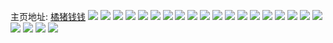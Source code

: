 主页地址: [橘猪钱钱](https://weibo.com/u/7107061953) 
![](https://wx4.sinaimg.cn/mw2000/007KYvtvly1h03eht7yeij30xz0u0gv7.jpg) 
![](https://wx4.sinaimg.cn/mw2000/007KYvtvly1h02on1ruq6j30u00u045q.jpg) 
![](https://wx4.sinaimg.cn/mw2000/007KYvtvly1h02juuqb6xj30u011vgtt.jpg) 
![](https://wx4.sinaimg.cn/mw2000/007KYvtvly1h02jutr2vnj30qh10d10n.jpg) 
![](https://wx4.sinaimg.cn/mw2000/007KYvtvly1h015203l23j30u00u0aea.jpg) 
![](https://wx4.sinaimg.cn/mw2000/007KYvtvly1h00ffe57htj32c02c0kjl.jpg) 
![](https://wx4.sinaimg.cn/mw2000/007KYvtvly1h004lz8wioj30u00u00yj.jpg) 
![](https://wx4.sinaimg.cn/mw2000/007KYvtvly1h000j3vbzrj31sc1scnpd.jpg) 
![](https://wx4.sinaimg.cn/mw2000/007KYvtvly1h000j1tcn2j31sc1sc7wi.jpg) 
![](https://wx4.sinaimg.cn/mw2000/007KYvtvly1gzwmqjqxu8j32801o0x6p.jpg) 
![](https://wx4.sinaimg.cn/mw2000/007KYvtvly1gzwmqlvxzpj32801o0x6p.jpg) 
![](https://wx4.sinaimg.cn/mw2000/007KYvtvly1gzwmqgxmrxj31nr21iqv5.jpg) 
![](https://wx4.sinaimg.cn/mw2000/007KYvtvly1gzwmqnc50jj31o0280npd.jpg) 
![](https://wx4.sinaimg.cn/mw2000/007KYvtvly1gzu5kpaybpj30wi09nab6.jpg) 
![](https://wx4.sinaimg.cn/mw2000/007KYvtvly1gzt1yn9dtej31sc1rq4qq.jpg) 
![](https://wx4.sinaimg.cn/mw2000/007KYvtvly1gzs4btxv62j31ei1eitzv.jpg) 
![](https://wx4.sinaimg.cn/mw2000/007KYvtvly1gzqvds2peoj32c02c0b2b.jpg) 
![](https://wx4.sinaimg.cn/mw2000/007KYvtvly1gzqvdt9mnej322e2bz1ky.jpg) 
![](https://wx4.sinaimg.cn/mw2000/007KYvtvly1gzqvfcqyztj30j60gv75h.jpg) 
![](https://wx4.sinaimg.cn/mw2000/007KYvtvly1gzmicxu1usj31sc1sce81.jpg) 
![](https://wx4.sinaimg.cn/mw2000/007KYvtvly1gzmid1dl11j32c02c0u0y.jpg) 
![](https://wx4.sinaimg.cn/mw2000/007KYvtvly1gzmicx9u7cj30jh0jmtax.jpg) 
![](https://wx4.sinaimg.cn/mw2000/007KYvtvly1gzk60gclxyj31400u0gry.jpg) 
